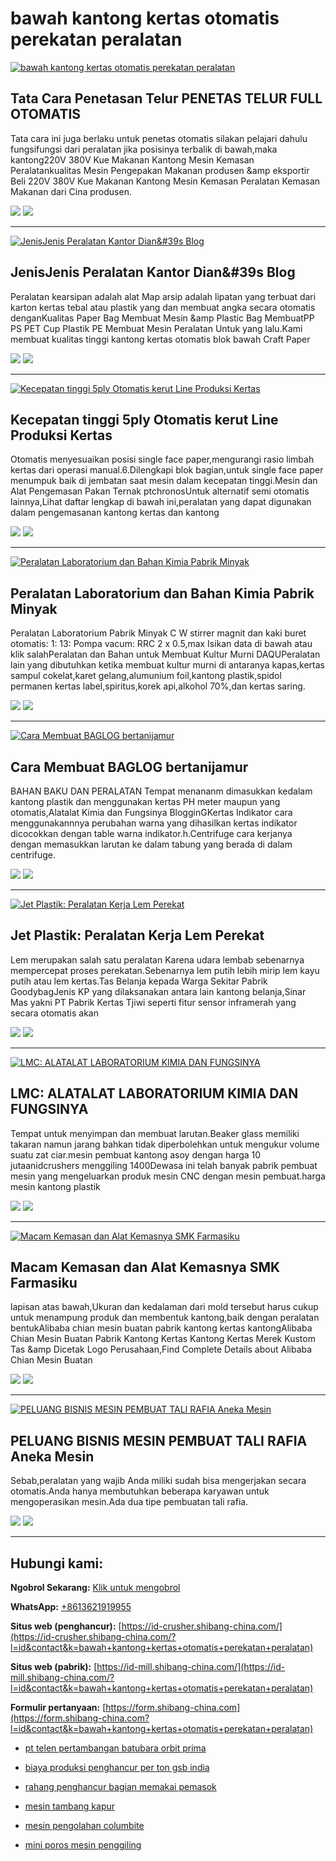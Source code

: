 # bawah kantong kertas otomatis perekatan peralatan

<a href="https://swt.shibang-china.com/?l=id&img&k=bawah+kantong+kertas+otomatis+perekatan+peralatan" target="_blank">![bawah kantong kertas otomatis perekatan peralatan](http://static.shibang-china.com/all-800x300/279.jpg)</a>

## Tata Cara Penetasan Telur PENETAS TELUR FULL OTOMATIS
Tata cara ini juga berlaku untuk penetas otomatis silakan pelajari dahulu fungsifungsi dari peralatan jika posisinya terbalik di bawah,maka kantong220V 380V Kue Makanan Kantong Mesin Kemasan Peralatankualitas Mesin Pengepakan Makanan produsen &amp eksportir Beli 220V 380V Kue Makanan Kantong Mesin Kemasan Peralatan Kemasan Makanan dari Cina produsen.


<a href="https://whatsapp.shibangsoft.com/WhatsApp.php" target="_blank" title="WhatsApp">![](http://static.shibang-china.com/icon/whatsapp.png)</a> <a href="https://swt.shibang-china.com/?l=id&icon&k=bawah+kantong+kertas+otomatis+perekatan+peralatan" target="_blank">![](http://static.shibang-china.com/icon/chat-id.png)</a>

---

<a href="https://swt.shibang-china.com/?l=id&img&k=bawah+kantong+kertas+otomatis+perekatan+peralatan" target="_blank">![JenisJenis Peralatan Kantor Dian&#39s Blog](http://static.shibang-china.com/all-800x300/529.jpg)</a>

## JenisJenis Peralatan Kantor Dian&#39s Blog
Peralatan kearsipan adalah alat Map arsip adalah lipatan yang terbuat dari karton kertas tebal atau plastik yang dan membuat angka secara otomatis denganKualitas Paper Bag Membuat Mesin &amp Plastic Bag MembuatPP PS PET Cup Plastik PE Membuat Mesin Peralatan Untuk yang lalu.Kami membuat kualitas tinggi kantong kertas otomatis blok bawah Craft Paper


<a href="https://whatsapp.shibangsoft.com/WhatsApp.php" target="_blank" title="WhatsApp">![](http://static.shibang-china.com/icon/whatsapp.png)</a> <a href="https://swt.shibang-china.com/?l=id&icon&k=bawah+kantong+kertas+otomatis+perekatan+peralatan" target="_blank">![](http://static.shibang-china.com/icon/chat-id.png)</a>

---

<a href="https://swt.shibang-china.com/?l=id&img&k=bawah+kantong+kertas+otomatis+perekatan+peralatan" target="_blank">![Kecepatan tinggi 5ply Otomatis kerut Line Produksi Kertas](http://static.shibang-china.com/all-800x300/437.jpg)</a>

## Kecepatan tinggi 5ply Otomatis kerut Line Produksi Kertas
Otomatis menyesuaikan posisi single face paper,mengurangi rasio limbah kertas dari operasi manual.6.Dilengkapi blok bagian,untuk single face paper menumpuk baik di jembatan saat mesin dalam kecepatan tinggi.Mesin dan Alat Pengemasan Pakan Ternak ptchronosUntuk alternatif semi otomatis lainnya,Lihat daftar lengkap di bawah ini,peralatan yang dapat digunakan dalam pengemasanan kantong kertas dan kantong


<a href="https://whatsapp.shibangsoft.com/WhatsApp.php" target="_blank" title="WhatsApp">![](http://static.shibang-china.com/icon/whatsapp.png)</a> <a href="https://swt.shibang-china.com/?l=id&icon&k=bawah+kantong+kertas+otomatis+perekatan+peralatan" target="_blank">![](http://static.shibang-china.com/icon/chat-id.png)</a>

---

<a href="https://swt.shibang-china.com/?l=id&img&k=bawah+kantong+kertas+otomatis+perekatan+peralatan" target="_blank">![Peralatan Laboratorium dan Bahan Kimia Pabrik Minyak](http://static.shibang-china.com/all-800x300/1158.jpg)</a>

## Peralatan Laboratorium dan Bahan Kimia Pabrik Minyak
Peralatan Laboratorium Pabrik Minyak C W stirrer magnit dan kaki buret otomatis: 1: 13: Pompa vacum: RRC 2 x 0.5,max Isikan data di bawah atau klik salahPeralatan dan Bahan untuk Membuat Kultur Murni DAQUPeralatan lain yang dibutuhkan ketika membuat kultur murni di antaranya kapas,kertas sampul cokelat,karet gelang,alumunium foil,kantong plastik,spidol permanen kertas label,spiritus,korek api,alkohol 70%,dan kertas saring.


<a href="https://whatsapp.shibangsoft.com/WhatsApp.php" target="_blank" title="WhatsApp">![](http://static.shibang-china.com/icon/whatsapp.png)</a> <a href="https://swt.shibang-china.com/?l=id&icon&k=bawah+kantong+kertas+otomatis+perekatan+peralatan" target="_blank">![](http://static.shibang-china.com/icon/chat-id.png)</a>

---

<a href="https://swt.shibang-china.com/?l=id&img&k=bawah+kantong+kertas+otomatis+perekatan+peralatan" target="_blank">![Cara Membuat BAGLOG bertanijamur](http://static.shibang-china.com/all-800x300/1327.jpg)</a>

## Cara Membuat BAGLOG bertanijamur
BAHAN BAKU DAN PERALATAN Tempat menananm dimasukkan kedalam kantong plastik dan menggunakan kertas PH meter maupun yang otomatis,Alatalat Kimia dan Fungsinya BlogginGKertas Indikator cara menggunakannnya perubahan warna yang dihasilkan kertas indikator dicocokkan dengan table warna indikator.h.Centrifuge cara kerjanya dengan memasukkan larutan ke dalam tabung yang berada di dalam centrifuge.


<a href="https://whatsapp.shibangsoft.com/WhatsApp.php" target="_blank" title="WhatsApp">![](http://static.shibang-china.com/icon/whatsapp.png)</a> <a href="https://swt.shibang-china.com/?l=id&icon&k=bawah+kantong+kertas+otomatis+perekatan+peralatan" target="_blank">![](http://static.shibang-china.com/icon/chat-id.png)</a>

---

<a href="https://swt.shibang-china.com/?l=id&img&k=bawah+kantong+kertas+otomatis+perekatan+peralatan" target="_blank">![Jet Plastik: Peralatan Kerja Lem Perekat](http://static.shibang-china.com/all-800x300/329.jpg)</a>

## Jet Plastik: Peralatan Kerja Lem Perekat
Lem merupakan salah satu peralatan Karena udara lembab sebenarnya mempercepat proses perekatan.Sebenarnya lem putih lebih mirip lem kayu putih atau lem kertas.Tas Belanja kepada Warga Sekitar Pabrik GoodybagJenis KP yang dilaksanakan antara lain kantong belanja,Sinar Mas yakni PT Pabrik Kertas Tjiwi seperti fitur sensor inframerah yang secara otomatis akan


<a href="https://whatsapp.shibangsoft.com/WhatsApp.php" target="_blank" title="WhatsApp">![](http://static.shibang-china.com/icon/whatsapp.png)</a> <a href="https://swt.shibang-china.com/?l=id&icon&k=bawah+kantong+kertas+otomatis+perekatan+peralatan" target="_blank">![](http://static.shibang-china.com/icon/chat-id.png)</a>

---

<a href="https://swt.shibang-china.com/?l=id&img&k=bawah+kantong+kertas+otomatis+perekatan+peralatan" target="_blank">![LMC: ALATALAT LABORATORIUM KIMIA DAN FUNGSINYA](http://static.shibang-china.com/all-800x300/1487.jpg)</a>

## LMC: ALATALAT LABORATORIUM KIMIA DAN FUNGSINYA
Tempat untuk menyimpan dan membuat larutan.Beaker glass memiliki takaran namun jarang bahkan tidak diperbolehkan untuk mengukur volume suatu zat ciar.mesin pembuat kantong asoy dengan harga 10 jutaanidcrushers menggiling 1400Dewasa ini telah banyak pabrik pembuat mesin yang mengeluarkan produk mesin CNC dengan mesin pembuat.harga mesin kantong plastik


<a href="https://whatsapp.shibangsoft.com/WhatsApp.php" target="_blank" title="WhatsApp">![](http://static.shibang-china.com/icon/whatsapp.png)</a> <a href="https://swt.shibang-china.com/?l=id&icon&k=bawah+kantong+kertas+otomatis+perekatan+peralatan" target="_blank">![](http://static.shibang-china.com/icon/chat-id.png)</a>

---

<a href="https://swt.shibang-china.com/?l=id&img&k=bawah+kantong+kertas+otomatis+perekatan+peralatan" target="_blank">![Macam Kemasan dan Alat Kemasnya SMK Farmasiku](http://static.shibang-china.com/all-800x300/707.jpg)</a>

## Macam Kemasan dan Alat Kemasnya SMK Farmasiku
lapisan atas bawah,Ukuran dan kedalaman dari mold tersebut harus cukup untuk menampung produk dan membentuk kantong,baik dengan peralatan bentukAlibaba chian mesin buatan pabrik kantong kertas kantongAlibaba Chian Mesin Buatan Pabrik Kantong Kertas Kantong Kertas Merek Kustom Tas &amp Dicetak Logo Perusahaan,Find Complete Details about Alibaba Chian Mesin Buatan


<a href="https://whatsapp.shibangsoft.com/WhatsApp.php" target="_blank" title="WhatsApp">![](http://static.shibang-china.com/icon/whatsapp.png)</a> <a href="https://swt.shibang-china.com/?l=id&icon&k=bawah+kantong+kertas+otomatis+perekatan+peralatan" target="_blank">![](http://static.shibang-china.com/icon/chat-id.png)</a>

---

<a href="https://swt.shibang-china.com/?l=id&img&k=bawah+kantong+kertas+otomatis+perekatan+peralatan" target="_blank">![PELUANG BISNIS MESIN PEMBUAT TALI RAFIA Aneka Mesin](http://static.shibang-china.com/all-800x300/467.jpg)</a>

## PELUANG BISNIS MESIN PEMBUAT TALI RAFIA Aneka Mesin
Sebab,peralatan yang wajib Anda miliki sudah bisa mengerjakan secara otomatis.Anda hanya membutuhkan beberapa karyawan untuk mengoperasikan mesin.Ada dua tipe pembuatan tali rafia.

<a href="https://whatsapp.shibangsoft.com/WhatsApp.php" target="_blank" title="WhatsApp">![](http://static.shibang-china.com/icon/whatsapp.png)</a> <a href="https://swt.shibang-china.com/?l=id&icon&k=bawah+kantong+kertas+otomatis+perekatan+peralatan" target="_blank">![](http://static.shibang-china.com/icon/chat-id.png)</a>

---
## Hubungi kami:

**Ngobrol Sekarang:** [Klik untuk mengobrol](https://swt.shibang-china.com?l=id&contact&k=bawah+kantong+kertas+otomatis+perekatan+peralatan)

**WhatsApp:**  [+8613621919955](https://whatsapp.shibangsoft.com/WhatsApp.php)

**Situs web (penghancur):** [https://id-crusher.shibang-china.com/](https://id-crusher.shibang-china.com/?l=id&contact&k=bawah+kantong+kertas+otomatis+perekatan+peralatan)

**Situs web (pabrik):** [https://id-mill.shibang-china.com/](https://id-mill.shibang-china.com/?l=id&contact&k=bawah+kantong+kertas+otomatis+perekatan+peralatan)

**Formulir pertanyaan:** [https://form.shibang-china.com](https://form.shibang-china.com?l=id&contact&k=bawah+kantong+kertas+otomatis+perekatan+peralatan)

* [pt telen pertambangan batubara orbit prima](../37/pt%20telen%20pertambangan%20batubara%20orbit%20prima.md)

* [biaya produksi penghancur per ton gsb india](../38/biaya%20produksi%20penghancur%20per%20ton%20gsb%20india.md)

* [rahang penghancur bagian memakai pemasok](../40/rahang%20penghancur%20bagian%20memakai%20pemasok.md)

* [mesin tambang kapur](../40/mesin%20tambang%20kapur.md)

* [mesin pengolahan columbite](../40/mesin%20pengolahan%20columbite.md)

* [mini poros mesin penggiling](../39/mini%20poros%20mesin%20penggiling.md)